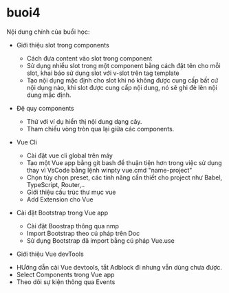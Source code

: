 # buoi4

Nội dung chính của buổi học: 

- Giới thiệu slot trong components
  +  Cách đưa content vào slot trong component
  +  Sử dụng nhiều slot trong một component bằng cách đặt tên cho mỗi slot, 
khai báo sử dụng slot với v-slot trên tag template
  +  Tạo nội dụng mặc định cho slot khi nó không được cung cấp bất cứ nội dụng nào, khi slot được cung cấp nội dung, nó sẽ ghi đè lên nội dung mặc định.
  
- Đệ quy components
  + Thử với ví dụ hiển thị nội dung dạng cây.
  + Tham chiếu vòng tròn qua lại giữa các components.

- Vue Cli
  + Cài đặt vue cli global trên máy
  + Tạo một Vue app bằng git bash để thuận tiện hơn trong việc sử dụng thay vì VsCode bằng lệnh winpty vue.cmd "name-project"
  + Chọn tùy chọn preset, các tính năng cần thiết cho project như Babel, TypeScript, Router,..
  + Giới thiệu cấu trúc thư mục vue
  + Add Extension cho Vue
  
- Cài đặt Bootstrap trong Vue app
  + Cài đặt Boostrap thông qua nmp
  + Import Bootstrap theo cú pháp trên Doc
  + Sử dụng Bootstrap đã import bằng cú pháp Vue.use
  
-  Giới thiệu Vue devTools
  + HƯớng dẫn cài Vue devtools, tắt Adblock đi nhưng vẫn dùng chưa được.
  + Select Components trong Vue app 
  + Theo dõi sự kiện thông qua Events
